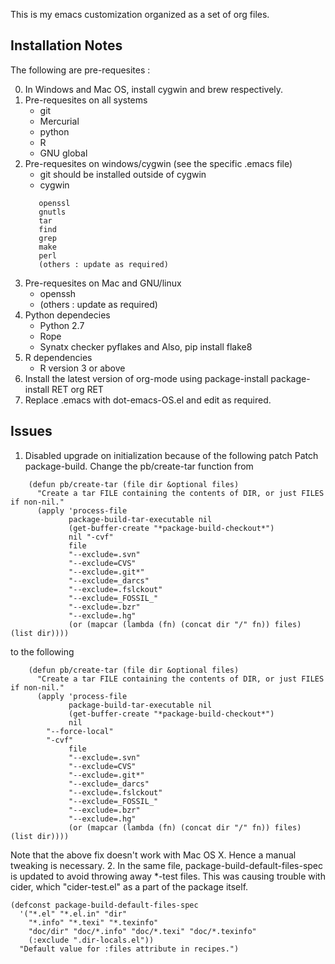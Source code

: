 This is my emacs customization organized as a set of org files.

## Installation Notes
The following are pre-requesites :

0. In Windows and Mac OS, install cygwin and brew respectively.
1. Pre-requesites on all systems
   - git
   - Mercurial
   - python
   - R
   - GNU global
2. Pre-requesites on windows/cygwin (see the specific .emacs file)
   - git should be installed outside of cygwin
   - cygwin
   ```
      openssl
      gnutls
      tar
      find
      grep
      make
      perl
      (others : update as required)
   ```
3. Pre-requesites on Mac and GNU/linux
   - openssh
   - (others : update as required)
4. Python dependecies
   - Python 2.7
   - Rope
   - Synatx checker pyflakes and Also, pip install flake8
5. R dependencies
   - R version 3 or above
6. Install the latest version of org-mode using package-install
    package-install RET org RET
7. Replace .emacs with dot-emacs-OS.el and edit as required.

## Issues
1. Disabled upgrade on initialization because of the following patch
   Patch package-build. Change the pb/create-tar function from
```
    (defun pb/create-tar (file dir &optional files)
      "Create a tar FILE containing the contents of DIR, or just FILES if non-nil."
      (apply 'process-file
             package-build-tar-executable nil
             (get-buffer-create "*package-build-checkout*")
             nil "-cvf"
             file
             "--exclude=.svn"
             "--exclude=CVS"
             "--exclude=.git*"
             "--exclude=_darcs"
             "--exclude=.fslckout"
             "--exclude=_FOSSIL_"
             "--exclude=.bzr"
             "--exclude=.hg"
             (or (mapcar (lambda (fn) (concat dir "/" fn)) files) (list dir))))
```
  to the following
```
    (defun pb/create-tar (file dir &optional files)
      "Create a tar FILE containing the contents of DIR, or just FILES if non-nil."
      (apply 'process-file
             package-build-tar-executable nil
             (get-buffer-create "*package-build-checkout*")
             nil
        "--force-local"
        "-cvf"
             file
             "--exclude=.svn"
             "--exclude=CVS"
             "--exclude=.git*"
             "--exclude=_darcs"
             "--exclude=.fslckout"
             "--exclude=_FOSSIL_"
             "--exclude=.bzr"
             "--exclude=.hg"
             (or (mapcar (lambda (fn) (concat dir "/" fn)) files) (list dir))))
```
  Note that the above fix doesn't work with Mac OS X. Hence a manual tweaking
  is necessary.
2. In the same file, package-build-default-files-spec is updated to avoid throwing away *-test files. This was causing trouble with cider, which "cider-test.el" as a part of the package itself.
```
(defconst package-build-default-files-spec
  '("*.el" "*.el.in" "dir"
    "*.info" "*.texi" "*.texinfo"
    "doc/dir" "doc/*.info" "doc/*.texi" "doc/*.texinfo"
    (:exclude ".dir-locals.el"))
  "Default value for :files attribute in recipes.")
```
